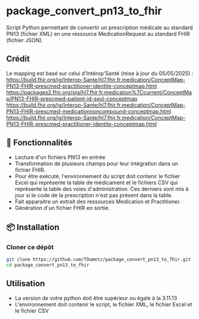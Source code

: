 # package_convert_pn13_to_fhir
Script Python permettant de convertir un prescription médicale au standard PN13 (fichier XML) en une ressource MedicationRequest au standard FHIR (fichier JSON).


## Crédit

Le mapping est basé sur celui d'Intérop'Santé (mise à jour du 05/05/2025) :
https://build.fhir.org/ig/Interop-Sante/hl7.fhir.fr.medication/ConceptMap-PN13-FHIR-prescmed-practitioner-identite-conceptmap.html
https://packages2.fhir.org/xig/hl7.fhir.fr.medication%7Ccurrent/ConceptMap/PN13-FHIR-prescmed-patient-id-seul-conceptmap
https://build.fhir.org/ig/Interop-Sante/hl7.fhir.fr.medication/ConceptMap-PN13-FHIR-prescmed-medicationnoncompound-conceptmap.html
https://build.fhir.org/ig/Interop-Sante/hl7.fhir.fr.medication/ConceptMap-PN13-FHIR-prescmed-practitioner-identite-conceptmap.html 


## 🧩 Fonctionnalités

- Lecture d'un fichiers PN13 en entrée
- Transformation de plusieurs champs pour leur intégration dans un fichier FHIR.
- Pour être exécuté, l'environnement du script doit contenir le fichier Excel qui représente la table de médicament et le fichiers CSV qui représente la table des voies d'administration. Ces derniers sont mis à jour si le code de la prescription n'est pas présent dans la table.
- Fait apparaitre un extrait des ressources Medication et Practitioner.
- Génération d'un fichier FHIR en sortie.



## 📦 Installation

### Cloner ce dépôt

```bash
git clone https://github.com/TDumetz/package_convert_pn13_to_fhir.git
cd package_convert_pn13_to_fhir
```

## Utilisation
- La version de votre python doit être supérieur ou égale à la 3.11.13
- L'environnement doit contenir le script, le fichier XML, le fichier Excel et le fichier CSV
